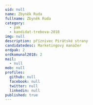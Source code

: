 ```yaml
---
uid: null
name: Zbyněk Ruda
fullname: Zbyněk Ruda
category:
  - pak
  - kandidat-trebova-2018
img: null
description: příznivec Pirátské strany
candidatedesc: Marketingový manažer
ordpak: 2
ordkomunal2018: 2
mail:
  - null
mob: null
profiles:
  github: null
  facebook: null
  twitter: null
  linkedin: null
published: true
---
```

